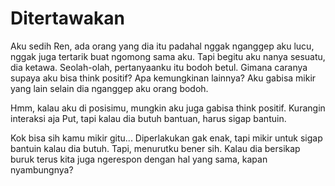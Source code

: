 # Ditertawakan

Aku sedih Ren, ada orang yang dia itu padahal nggak nganggep aku lucu, nggak juga tertarik buat ngomong sama aku. Tapi begitu aku nanya sesuatu, dia ketawa. Seolah-olah, pertanyaanku itu bodoh betul. Gimana caranya supaya aku bisa think positif? Apa kemungkinan lainnya? Aku gabisa mikir yang lain selain dia nganggep aku orang bodoh.

Hmm, kalau aku di posisimu, mungkin aku juga gabisa think positif. Kurangin interaksi aja Put, tapi kalau dia butuh bantuan, harus sigap bantuin.

Kok bisa sih kamu mikir gitu... Diperlakukan gak enak, tapi mikir untuk sigap bantuin kalau dia butuh. Tapi, menurutku bener sih. Kalau dia bersikap buruk terus kita juga ngerespon dengan hal yang sama, kapan nyambungnya?
